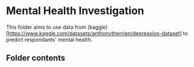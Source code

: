 # Mental Health Investigation

This folder aims to use data from (kaggle)[https://www.kaggle.com/datasets/anthonytherrien/depression-dataset] to predict respondants' mental health.

## Folder contents

